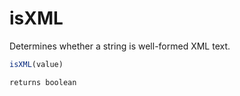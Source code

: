 # isXML

Determines whether a string is well-formed XML text.

```javascript
isXML(value)
```

```javascript
returns boolean
```
